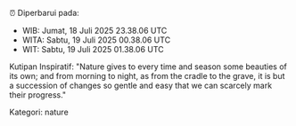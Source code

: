⏰ Diperbarui pada:
- WIB: Jumat, 18 Juli 2025 23.38.06 UTC
- WITA: Sabtu, 19 Juli 2025 00.38.06 UTC
- WIT: Sabtu, 19 Juli 2025 01.38.06 UTC

Kutipan Inspiratif:
"Nature gives to every time and season some beauties of its own; and from morning to night, as from the cradle to the grave, it is but a succession of changes so gentle and easy that we can scarcely mark their progress."


Kategori: nature

